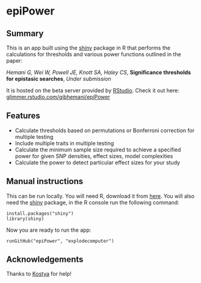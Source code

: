 epiPower
========

Summary
-------

This is an app built using the [shiny][0] package in R that performs the calculations for thresholds and various power functions outlined in the paper:

*Hemani G, Wei W, Powell JE, Knott SA, Haley CS*, **Significance thresholds for epistasic searches**, *Under submission*

It is hosted on the beta server provided by [RStudio][3]. Check it out here: [glimmer.rstudio.com/gibhemani/epiPower][4]


Features
--------

- Calculate thresholds based on permutations or Bonferroni correction for multiple testing
- Include multiple traits in multiple testing
- Calculate the minimum sample size required to achieve a specified power for given SNP densities, effect sizes, model complexities
- Calculate the power to detect particular effect sizes for your study


Manual instructions
-------------------

This can be run locally. You will need R, download it from [here][1]. You will also need the [shiny][0] package, in the R console run the following command:

    install.packages("shiny")
    library(shiny)

Now you are ready to run the app:

    runGitHub("epiPower", "explodecomputer")


Acknowledgements
----------------

Thanks to [Kostya][2] for help! 

 [0]:http://www.rstudio.com/shiny/
 [1]:http://cran.r-project.org
 [2]:https://github.com/kn3in
 [3]:http://rstudio.org
 [4]:http://glimmer.rstudio.com/gibhemani/epiPower/

